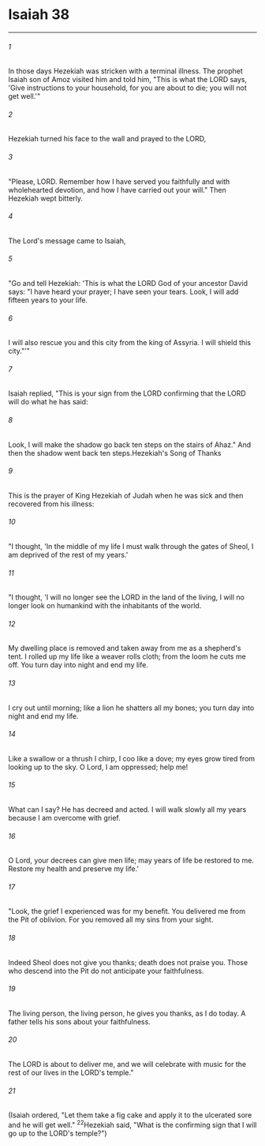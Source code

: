 # Isaiah 38
***



###### 1 
In those days Hezekiah was stricken with a terminal illness. The prophet Isaiah son of Amoz visited him and told him, "This is what the LORD says, 'Give instructions to your household, for you are about to die; you will not get well.'" 

###### 2 
Hezekiah turned his face to the wall and prayed to the LORD, 

###### 3 
"Please, LORD. Remember how I have served you faithfully and with wholehearted devotion, and how I have carried out your will." Then Hezekiah wept bitterly. 

###### 4 
The Lord's message came to Isaiah, 

###### 5 
"Go and tell Hezekiah: 'This is what the LORD God of your ancestor David says: "I have heard your prayer; I have seen your tears. Look, I will add fifteen years to your life. 

###### 6 
I will also rescue you and this city from the king of Assyria. I will shield this city."'" 

###### 7 
Isaiah replied, "This is your sign from the LORD confirming that the LORD will do what he has said: 

###### 8 
Look, I will make the shadow go back ten steps on the stairs of Ahaz." And then the shadow went back ten steps.Hezekiah's Song of Thanks 

###### 9 
This is the prayer of King Hezekiah of Judah when he was sick and then recovered from his illness: 

###### 10 
"I thought, 'In the middle of my life I must walk through the gates of Sheol, I am deprived of the rest of my years.' 

###### 11 
"I thought, 'I will no longer see the LORD in the land of the living, I will no longer look on humankind with the inhabitants of the world. 

###### 12 
My dwelling place is removed and taken away from me as a shepherd's tent. I rolled up my life like a weaver rolls cloth; from the loom he cuts me off. You turn day into night and end my life. 

###### 13 
I cry out until morning; like a lion he shatters all my bones; you turn day into night and end my life. 

###### 14 
Like a swallow or a thrush I chirp, I coo like a dove; my eyes grow tired from looking up to the sky. O Lord, I am oppressed; help me! 

###### 15 
What can I say? He has decreed and acted. I will walk slowly all my years because I am overcome with grief. 

###### 16 
O Lord, your decrees can give men life; may years of life be restored to me. Restore my health and preserve my life.' 

###### 17 
"Look, the grief I experienced was for my benefit. You delivered me from the Pit of oblivion. For you removed all my sins from your sight. 

###### 18 
Indeed Sheol does not give you thanks; death does not praise you. Those who descend into the Pit do not anticipate your faithfulness. 

###### 19 
The living person, the living person, he gives you thanks, as I do today. A father tells his sons about your faithfulness. 

###### 20 
The LORD is about to deliver me, and we will celebrate with music for the rest of our lives in the LORD's temple." 

###### 21 
(Isaiah ordered, "Let them take a fig cake and apply it to the ulcerated sore and he will get well." <sup class="versenum mid-line">22</sup>Hezekiah said, "What is the confirming sign that I will go up to the LORD's temple?")
